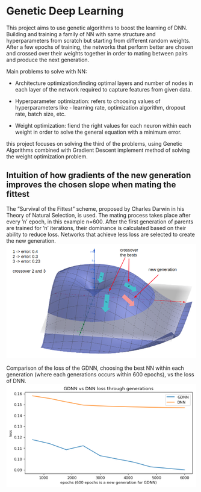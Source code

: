 # Genetic Deep Learning
This project aims to use genetic algorithms to boost the learning of DNN.  Building and training a family  of NN with same structure and hyperparameters from scratch but starting from different random weights.   After a few epochs of training, the networks that perform better are chosen and crossed over their weights together in order to mating between pairs and produce the next generation. 

Main problems to solve with NN:

- Architecture optimization:finding optimal layers and number of nodes in each layer of the network required to capture features from given data.
- Hyperparameter optimization: refers to choosing values of hyperparameters like - learning rate, optimization algorithm, dropout rate, batch size, etc. 

- Weight optimization: fiend the right values for each neuron within each weight in order to solve the general equation with a minimum error.

this project focuses on solving the third of the problems, using Genetic Algorithms combined with Gradient Descent implement method of solving the weight optimization problem.


## Intuition of how gradients of the new generation improves the chosen slope when mating the fittest

 The ”Survival of the Fittest” scheme, proposed by Charles Darwin in his Theory of Natural Selection, is used.  The mating process takes place after every ’n’ epoch, in this example n=600. After the first generation of parents are trained for ’n’ iterations, their dominance is calculated based on their ability to reduce loss.  Networks that achieve less loss are selected to create the new generation.
![](img/image1.png)

Comparison of the loss of the GDNN, choosing the best NN within each generation (where each generations occurs within 600 epochs),  vs the loss of DNN.
![](img/loss.png)



